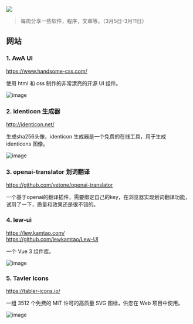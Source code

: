 <img src="https://user-images.githubusercontent.com/65840178/223012525-7e2d1b66-fea5-4709-880e-1abc4e091fc7.png"/>  

> 每周分享一些软件，程序，文章等。（3月5日-3月11日）

## 网站

### 1. AwA UI

https://www.handsome-css.com/

使用 html 和 css 制作的非常漂亮的开源 UI 组件。

![image](https://user-images.githubusercontent.com/65840178/223012525-7e2d1b66-fea5-4709-880e-1abc4e091fc7.png)

### 2. identicon 生成器

http://identicon.net/

生成sha256头像，identicon 生成器是一个免费的在线工具，用于生成 identicons 图像。

![image](https://user-images.githubusercontent.com/65840178/223012773-2a102a5d-5dd1-4d3d-b2c6-ad07d2e9a30c.png)


### 3. openai-translator 划词翻译

https://github.com/yetone/openai-translator

一个基于openai的翻译插件，需要绑定自己的key，在浏览器实现划词翻译功能，试用了一下，质量和效果还是很不错的。

### 4. lew-ui

https://lew.kamtao.com/  
https://github.com/lewkamtao/Lew-UI  

一个 Vue 3 组件库。

![image](https://user-images.githubusercontent.com/65840178/223326329-42d7311f-4fbf-465f-a998-a5d8d9b2df0e.png)

### 5. Tavler Icons

https://tabler-icons.io/

一组 3512 个免费的 MIT 许可的高质量 SVG 图标，供您在 Web 项目中使用。

![image](https://user-images.githubusercontent.com/65840178/223887928-8e489bda-3ecf-4a91-b30d-3f460e4222dc.png)

